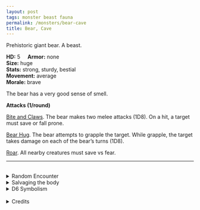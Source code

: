 ```yaml
---
layout: post
tags: monster beast fauna
permalink: /monsters/bear-cave
title: Bear, Cave
---
```


Prehistoric giant bear. A beast.


**HD:** 5  &nbsp; &nbsp;  **Armor:** none <br>
**Size:** huge <br>
**Stats:** strong, sturdy, bestial<br>
**Movement:** average <br>
**Morale:** brave <br>

The bear has a very good sense of smell.

**Attacks (1/round)**

<ins>Bite and Claws</ins>. The bear makes two melee attacks (1D8). On a hit, a target must save or fall prone.

<ins>Bear Hug</ins>. The bear attempts to grapple the target. While grapple, the target takes damage on each of the bear’s turns (1D8).

<ins>Roar</ins>. All nearby creatures must save vs fear.
<br>

---

<br> 

<details markdown="1">
<summary>Random Encounter</summary>
1. **Monster:** 1 cave bear.
1. **Lair:** A big primeval cave hidden. 2-6 chances that there are cubs. <br>	&nbsp; OR <br>	**Omen:** The sound of heavy, animal breathing.
1. **Spoor:** Half eaten carcass of a large beast.
1. **Tracks:** Giant gear tracks.
1. **Trace:** Carving of a bear-god. 
1. **Trace:** Claw marks.
</details>

<details markdown="1">
<summary>Salvaging the body</summary>

Cave bear fur is very valuable, and its meat can feed a village.
</details>

<details markdown="1">
<summary>D6 Symbolism</summary>

In local cultures, it is a symbol of ...

1. Strength
1. Thunder
1. Gods
1. Winter
1. Motherhood
1. Sacred 
</details>

<br>

<details markdown="1">
<summary>Credits</summary>
Sometimes called Dire Bear. The [MonsterManual (5e)](https://5e.tools/book.html#mm) version is simply a buffed bear, I decided to give it a terrifying roar considering its the size of an elephant. — SaltyGoo
</details>
